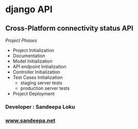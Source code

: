 # django API
## Cross-Platform connectivity status API

*Project Phases*

* Project Initialization
* Documentation
* Model Initialization
* API endpoint Initialization
* Controller Initialization
* Test Cases Initialization
  * staging server tests
  * production server tests
* Project Deployment

### Developer : Sandeepa Loku
### www.sandeepa.net